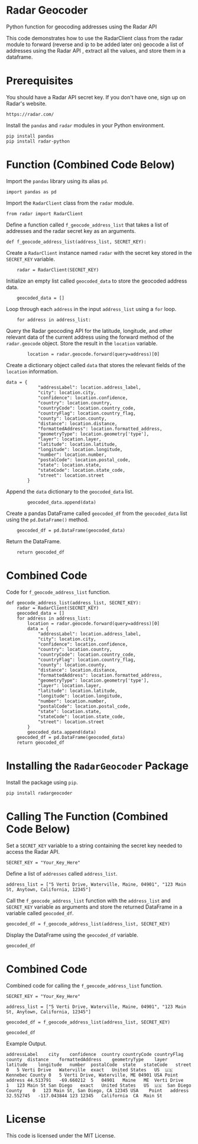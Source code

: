 # Radar Geocoder

Python function for geocoding addresses using the Radar API

This code demonstrates how to use the RadarClient class from the radar module to forward (reverse and ip to be added later on) geocode a list of addresses using the Radar API , extract all the values, and store them in a dataframe.

# Prerequisites
You should have a Radar API secret key. If you don't have one, sign up on Radar's website.

```
https://radar.com/
```

Install the ```pandas``` and ```radar``` modules in your Python environment.

```
pip install pandas
pip install radar-python
```

# Function (Combined Code Below)
Import the ```pandas``` library using its alias ```pd```.

```
import pandas as pd
```

Import the ```RadarClient``` class from the ```radar``` module.

```
from radar import RadarClient
```

Define a function called ```f_geocode_address_list``` that takes a list of addresses and the radar secret key as an arguments.

```
def f_geocode_address_list(address_list, SECRET_KEY):
```

Create a ```RadarClient``` instance named ```radar``` with the secret key stored in the ```SECRET_KEY``` variable.

```
    radar = RadarClient(SECRET_KEY)
```

Initialize an empty list called ```geocoded_data``` to store the geocoded address data.

```
    geocoded_data = []
```

Loop through each ```address``` in the input ```address_list``` using a ```for``` loop.

```
    for address in address_list:
```

Query the Radar geocoding API for the latitude, longitude, and other relevant data of the current address using the forward method of the ```radar.geocode``` object. Store the result in the ```location``` variable.

```
        location = radar.geocode.forward(query=address)[0]
```

Create a dictionary object called ```data``` that stores the relevant fields of the ```location``` information.

```
data = {
            "addressLabel": location.address_label,
            "city": location.city,
            "confidence": location.confidence,
            "country": location.country,
            "countryCode": location.country_code,
            "countryFlag": location.country_flag,
            "county": location.county,
            "distance": location.distance,
            "formattedAddress": location.formatted_address,
            "geometryType": location.geometry['type'],
            "layer": location.layer,
            "latitude": location.latitude,
            "longitude": location.longitude,
            "number": location.number,
            "postalCode": location.postal_code,
            "state": location.state,
            "stateCode": location.state_code,
            "street": location.street
        }
```

Append the ```data``` dictionary to the ```geocoded_data``` list.

```
        geocoded_data.append(data)
```

Create a pandas DataFrame called ```geocoded_df``` from the ```geocoded_data``` list using the ```pd.DataFrame()``` method.

```
    geocoded_df = pd.DataFrame(geocoded_data)
```

Return the DataFrame.

```
    return geocoded_df
```

# Combined Code

Code for ```f_geocode_address_list``` function.

```
def geocode_address_list(address_list, SECRET_KEY):
    radar = RadarClient(SECRET_KEY)
    geocoded_data = []
    for address in address_list:
        location = radar.geocode.forward(query=address)[0]
        data = {
            "addressLabel": location.address_label,
            "city": location.city,
            "confidence": location.confidence,
            "country": location.country,
            "countryCode": location.country_code,
            "countryFlag": location.country_flag,
            "county": location.county,
            "distance": location.distance,
            "formattedAddress": location.formatted_address,
            "geometryType": location.geometry['type'],
            "layer": location.layer,
            "latitude": location.latitude,
            "longitude": location.longitude,
            "number": location.number,
            "postalCode": location.postal_code,
            "state": location.state,
            "stateCode": location.state_code,
            "street": location.street
        }
        geocoded_data.append(data)
    geocoded_df = pd.DataFrame(geocoded_data)
    return geocoded_df
```

# Installing the ```RadarGeocoder``` Package
Install the package using ```pip```.

```
pip install radargeocoder
```

# Calling The Function (Combined Code Below)
Set a ```SECRET_KEY``` variable to a string containing the secret key needed to access the Radar API.

```
SECRET_KEY = "Your_Key_Here"
```

Define a list of ```addresses``` called ```address_list```.

```
address_list = ["5 Verti Drive, Waterville, Maine, 04901", "123 Main St, Anytown, California, 12345"]
```

Call the ```f_geocode_address_list``` function with the ```address_list``` and ```SECRET_KEY``` variable as arguments and store the returned DataFrame in a variable called ```geocoded_df```.

```
geocoded_df = f_geocode_address_list(address_list, SECRET_KEY)
```

Display the DataFrame using the ```geocoded_df``` variable.

```
geocoded_df
```

# Combined Code

Combined code for calling the ```f_geocode_address_list``` function.

```
SECRET_KEY = "Your_Key_Here"

address_list = ["5 Verti Drive, Waterville, Maine, 04901", "123 Main St, Anytown, California, 12345"]

geocoded_df = f_geocode_address_list(address_list, SECRET_KEY)

geocoded_df
```

Example Output.

```
addressLabel	city	confidence	country	countryCode	countryFlag	county	distance	formattedAddress	geometryType	layer	latitude	longitude	number	postalCode	state	stateCode	street
0	5 Verti Drive	Waterville	exact	United States	US	🇺🇸	Kennebec County	0	5 Verti Drive, Waterville, ME 04901 USA	Point	address	44.513791	-69.660212	5	04901	Maine	ME	Verti Drive
1	123 Main St	San Diego	exact	United States	US	🇺🇸	San Diego County	0	123 Main St, San Diego, CA 12345 USA	Point	address	32.552745	-117.043844	123	12345	California	CA	Main St
```

# License
This code is licensed under the MIT License.
